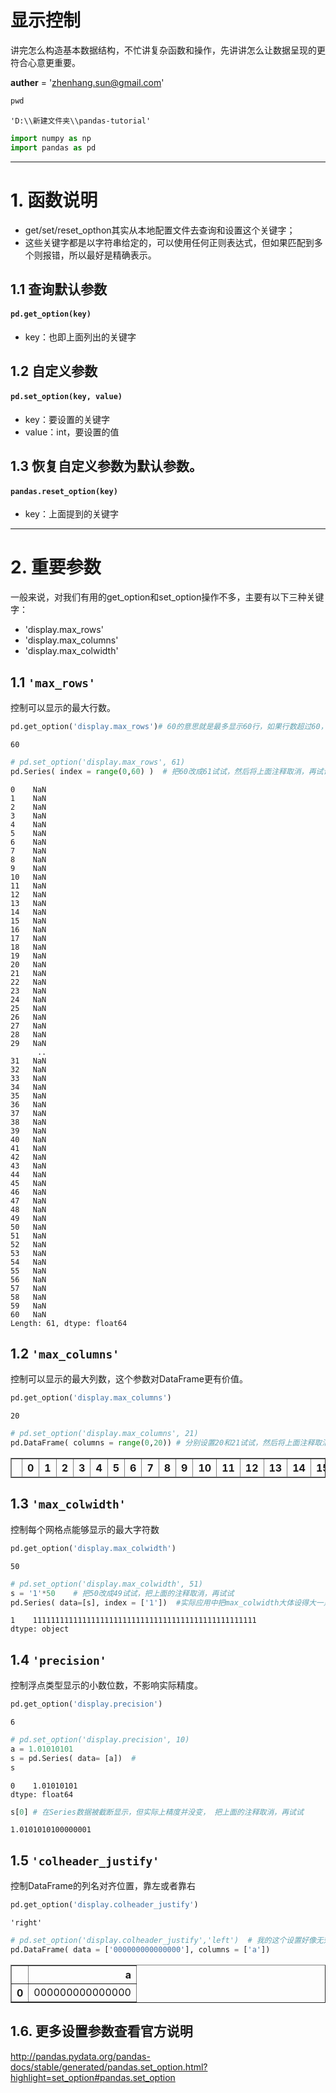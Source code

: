 # 显示控制
讲完怎么构造基本数据结构，不忙讲复杂函数和操作，先讲讲怎么让数据呈现的更符合心意更重要。

__auther__ = 'zhenhang.sun@gmail.com'


```python
pwd
```




    'D:\\新建文件夹\\pandas-tutorial'




```python
import numpy as np
import pandas as pd
```

---
# 1. 函数说明
- get/set/reset_opthon其实从本地配置文件去查询和设置这个关键字；
- 这些关键字都是以字符串给定的，可以使用任何正则表达式，但如果匹配到多个则报错，所以最好是精确表示。

## 1.1 查询默认参数
#### `pd.get_option(key)`
- key：也即上面列出的关键字

## 1.2 自定义参数
#### `pd.set_option(key, value)`
- key：要设置的关键字
- value：int，要设置的值

## 1.3 恢复自定义参数为默认参数。
#### `pandas.reset_option(key)`
- key：上面提到的关键字

----
# 2. 重要参数
一般来说，对我们有用的get_option和set_option操作不多，主要有以下三种关键字：
- 'display.max_rows'
- 'display.max_columns'
- 'display.max_colwidth'

## 1.1 `'max_rows'`
控制可以显示的最大行数。


```python
pd.get_option('display.max_rows')# 60的意思就是最多显示60行，如果行数超过60，那么将省略显示一部分。
```




    60




```python
# pd.set_option('display.max_rows', 61)
pd.Series( index = range(0,60) )  # 把60改成61试试，然后将上面注释取消，再试试。
```




    0    NaN
    1    NaN
    2    NaN
    3    NaN
    4    NaN
    5    NaN
    6    NaN
    7    NaN
    8    NaN
    9    NaN
    10   NaN
    11   NaN
    12   NaN
    13   NaN
    14   NaN
    15   NaN
    16   NaN
    17   NaN
    18   NaN
    19   NaN
    20   NaN
    21   NaN
    22   NaN
    23   NaN
    24   NaN
    25   NaN
    26   NaN
    27   NaN
    28   NaN
    29   NaN
          ..
    31   NaN
    32   NaN
    33   NaN
    34   NaN
    35   NaN
    36   NaN
    37   NaN
    38   NaN
    39   NaN
    40   NaN
    41   NaN
    42   NaN
    43   NaN
    44   NaN
    45   NaN
    46   NaN
    47   NaN
    48   NaN
    49   NaN
    50   NaN
    51   NaN
    52   NaN
    53   NaN
    54   NaN
    55   NaN
    56   NaN
    57   NaN
    58   NaN
    59   NaN
    60   NaN
    Length: 61, dtype: float64



## 1.2 `'max_columns'`
控制可以显示的最大列数，这个参数对DataFrame更有价值。


```python
pd.get_option('display.max_columns')
```




    20




```python
# pd.set_option('display.max_columns', 21)
pd.DataFrame( columns = range(0,20)) # 分别设置20和21试试，然后将上面注释取消，再试试。
```




<div>
<style>
    .dataframe thead tr:only-child th {
        text-align: right;
    }

    .dataframe thead th {
        text-align: left;
    }

    .dataframe tbody tr th {
        vertical-align: top;
    }
</style>
<table border="1" class="dataframe">
  <thead>
    <tr style="text-align: right;">
      <th></th>
      <th>0</th>
      <th>1</th>
      <th>2</th>
      <th>3</th>
      <th>4</th>
      <th>5</th>
      <th>6</th>
      <th>7</th>
      <th>8</th>
      <th>9</th>
      <th>10</th>
      <th>11</th>
      <th>12</th>
      <th>13</th>
      <th>14</th>
      <th>15</th>
      <th>16</th>
      <th>17</th>
      <th>18</th>
      <th>19</th>
    </tr>
  </thead>
  <tbody>
  </tbody>
</table>
</div>



## 1.3 `'max_colwidth'`
控制每个网格点能够显示的最大字符数


```python
pd.get_option('display.max_colwidth')
```




    50




```python
# pd.set_option('display.max_colwidth', 51)
s = '1'*50    # 把50改成49试试，把上面的注释取消，再试试
pd.Series( data=[s], index = ['1'])  #实际应用中把max_colwidth大体设得大一点就可以
```




    1    11111111111111111111111111111111111111111111111111
    dtype: object



## 1.4 `'precision'`
控制浮点类型显示的小数位数，不影响实际精度。


```python
pd.get_option('display.precision')
```




    6




```python
# pd.set_option('display.precision', 10)
a = 1.01010101
s = pd.Series( data= [a])  # 
s
```




    0    1.01010101
    dtype: float64




```python
s[0] # 在Series数据被截断显示，但实际上精度并没变， 把上面的注释取消，再试试
```




    1.0101010100000001



## 1.5 `'colheader_justify'`
控制DataFrame的列名对齐位置，靠左或者靠右


```python
pd.get_option('display.colheader_justify')
```




    'right'




```python
# pd.set_option('display.colheader_justify','left')  # 我的这个设置好像无效，不知道咋回事
pd.DataFrame( data = ['000000000000000'], columns = ['a'])
```




<div>
<style>
    .dataframe thead tr:only-child th {
        text-align: right;
    }

    .dataframe thead th {
        text-align: left;
    }

    .dataframe tbody tr th {
        vertical-align: top;
    }
</style>
<table border="1" class="dataframe">
  <thead>
    <tr style="text-align: left;">
      <th></th>
      <th>a</th>
    </tr>
  </thead>
  <tbody>
    <tr>
      <th>0</th>
      <td>000000000000000</td>
    </tr>
  </tbody>
</table>
</div>



## 1.6. 更多设置参数查看官方说明
http://pandas.pydata.org/pandas-docs/stable/generated/pandas.set_option.html?highlight=set_option#pandas.set_option


```python

```
